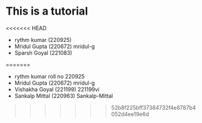 # This is a tutorial
<<<<<<< HEAD
- rythm kumar (220925)
- Mridul Gupta (220672)  mridul-g
- Sparsh Goyal (221083)

=======

- rythm kumar roll no 220925
- Mridul Gupta (220672)  mridul-g
- Vishakha Goyal (221199) 221199vi
- Sankalp Mittal (220963) Sankalp-Mittal
>>>>>>> 52b8f225bff37384732f4e8787b4052d4ee19e6d

